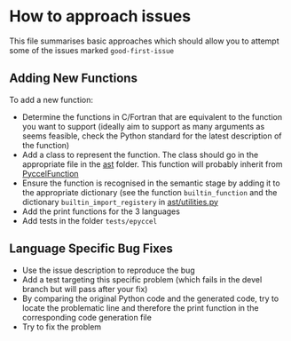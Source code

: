 # How to approach issues

This file summarises basic approaches which should allow you to attempt some of the issues marked `good-first-issue`

## Adding New Functions

To add a new function:

-   Determine the functions in C/Fortran that are equivalent to the function you want to support (ideally aim to support as many arguments as seems feasible, check the Python standard for the latest description of the function)
-   Add a class to represent the function. The class should go in the appropriate file in the [ast](../pyccel/ast) folder. This function will probably inherit from [PyccelFunction](../pyccel/ast/internals.py)
-   Ensure the function is recognised in the semantic stage by adding it to the appropriate dictionary (see the function `builtin_function` and the dictionary `builtin_import_registery` in [ast/utilities.py](../pyccel/ast/utilities.py)
-   Add the print functions for the 3 languages
-   Add tests in the folder `tests/epyccel`

## Language Specific Bug Fixes

-   Use the issue description to reproduce the bug
-   Add a test targeting this specific problem (which fails in the devel branch but will pass after your fix)
-   By comparing the original Python code and the generated code, try to locate the problematic line and therefore the print function in the corresponding code generation file
-   Try to fix the problem

